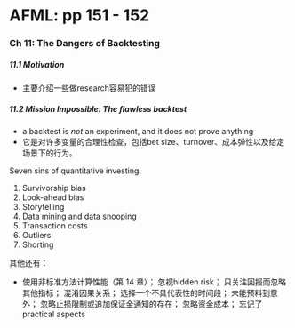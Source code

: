 # AFML: pp 151 - 152

### Ch 11: The Dangers of Backtesting

##### 11.1 Motivation

- 主要介绍一些做research容易犯的错误

##### 11.2 Mission Impossible: The flawless backtest

- a backtest is *not* an experiment, and it does not prove anything
- 它是对许多变量的合理性检查，包括bet size、turnover、成本弹性以及给定场景下的行为。

Seven sins of quantitative investing:

1. Survivorship bias
2. Look-ahead bias
3. Storytelling
4. Data mining and data snooping
5. Transaction costs
6. Outliers
7. Shorting

其他还有：

- 使用非标准方法计算性能（第 14 章）； 忽视hidden risk； 只关注回报而忽略其他指标； 混淆因果关系； 选择一个不具代表性的时间段； 未能预料到意外； 忽略止损限制或追加保证金通知的存在； 忽略资金成本； 忘记了practical aspects

